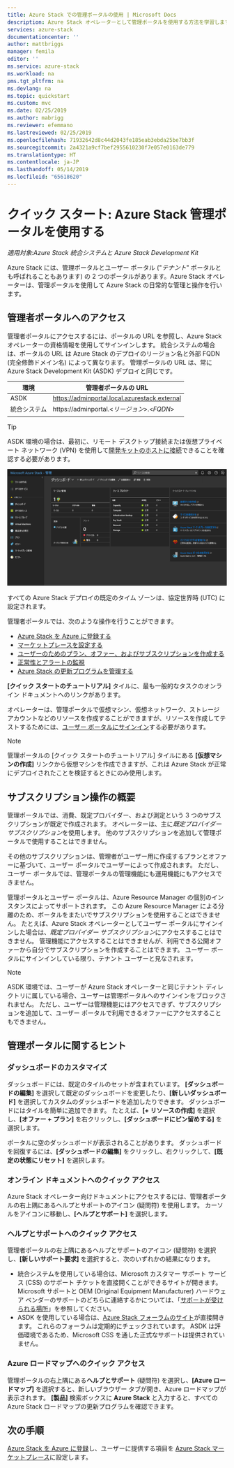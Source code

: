 ```yaml
---
title: Azure Stack での管理ポータルの使用 | Microsoft Docs
description: Azure Stack オペレーターとして管理ポータルを使用する方法を学習します。
services: azure-stack
documentationcenter: ''
author: mattbriggs
manager: femila
editor: ''
ms.service: azure-stack
ms.workload: na
pms.tgt_pltfrm: na
ms.devlang: na
ms.topic: quickstart
ms.custom: mvc
ms.date: 02/25/2019
ms.author: mabrigg
ms.reviewer: efemmano
ms.lastreviewed: 02/25/2019
ms.openlocfilehash: 71932642d8c44d2043fe185eab3ebda25be7bb3f
ms.sourcegitcommit: 2a4321a9cf7bef2955610230f7e057e0163de779
ms.translationtype: HT
ms.contentlocale: ja-JP
ms.lasthandoff: 05/14/2019
ms.locfileid: "65618620"
---
```

# <a name="quickstart-use-the-azure-stack-administration-portal"></a>クイック スタート: Azure Stack 管理ポータルを使用する

*適用対象:Azure Stack 統合システムと Azure Stack Development Kit*

Azure Stack には、管理ポータルとユーザー ポータル ("*テナント*" ポータルとも呼ばれることもあります) の 2 つのポータルがあります。Azure Stack オペレーターは、管理ポータルを使用して Azure Stack の日常的な管理と操作を行います。

## <a name="access-the-administrator-portal"></a>管理者ポータルへのアクセス

管理者ポータルにアクセスするには、ポータルの URL を参照し、Azure Stack オペレーターの資格情報を使用してサインインします。 統合システムの場合は、ポータルの URL は Azure Stack のデプロイのリージョン名と外部 FQDN (完全修飾ドメイン名) によって異なります。 管理ポータルの URL は、常に Azure Stack Development Kit (ASDK) デプロイと同じです。 

| 環境 | 管理者ポータルの URL |   
| -- | -- | 
| ASDK| https://adminportal.local.azurestack.external  |
| 統合システム | https://adminportal.&lt;*リージョン*&gt;.&lt;*FQDN*&gt; | 
| | |

> [!TIP]
> ASDK 環境の場合は、最初に、リモート デスクトップ接続または仮想プライベート ネットワーク (VPN) を使用して[開発キットのホストに接続](../asdk/asdk-connect.md)できることを確認する必要があります。

 ![管理ポータル](media/azure-stack-manage-portals/admin-portal.png)

すべての Azure Stack デプロイの既定のタイム ゾーンは、協定世界時 (UTC) に設定されます。 

管理者ポータルでは、次のような操作を行うことができます。

* [Azure Stack を Azure に登録する](azure-stack-registration.md)
* [マーケットプレースを設定する](azure-stack-download-azure-marketplace-item.md)
* [ユーザーのためのプラン、オファー、およびサブスクリプションを作成する](azure-stack-plan-offer-quota-overview.md)
* [正常性とアラートの監視](azure-stack-monitor-health.md)
* [Azure Stack の更新プログラムを管理する](azure-stack-updates.md)

**[クイック スタートのチュートリアル]** タイルに、最も一般的なタスクのオンライン ドキュメントへのリンクがあります。

オペレーターは、管理ポータルで仮想マシン、仮想ネットワーク、ストレージ アカウントなどのリソースを作成することができますが、リソースを作成してテストするためには、[ユーザー ポータルにサインイン](../user/azure-stack-use-portal.md)する必要があります。

>[!NOTE]
>管理ポータルの [クイック スタートのチュートリアル] タイルにある **[仮想マシンの作成]** リンクから仮想マシンを作成できますが、これは Azure Stack が正常にデプロイされたことを検証するときにのみ使用します。

## <a name="understand-subscription-behavior"></a>サブスクリプション操作の概要

管理ポータルでは、消費、既定プロバイダー、および測定という 3 つのサブスクリプションが既定で作成されます。 オペレーターは、主に*既定プロバイダー サブスクリプション*を使用します。 他のサブスクリプションを追加して管理ポータルで使用することはできません。 

その他のサブスクリプションは、管理者がユーザー用に作成するプランとオファーに基づいて、ユーザー ポータルでユーザーによって作成されます。 ただし、ユーザー ポータルでは、管理ポータルの管理機能にも運用機能にもアクセスできません。

管理ポータルとユーザー ポータルは、Azure Resource Manager の個別のインスタンスによってサポートされます。 この Azure Resource Manager による分離のため、ポータルをまたいでサブスクリプションを使用することはできません。 たとえば、Azure Stack オペレーターとしてユーザー ポータルにサインインした場合は、*既定プロバイダー サブスクリプション*にアクセスすることはできません。 管理機能にアクセスすることはできませんが、利用できる公開オファーから自分でサブスクリプションを作成することはできます。 ユーザー ポータルにサインインしている限り、テナント ユーザーと見なされます。

  >[!NOTE]
  >ASDK 環境では、ユーザーが Azure Stack オペレーターと同じテナント ディレクトリに属している場合、ユーザーは管理ポータルへのサインインをブロックされません。 ただし、ユーザーは管理機能にはアクセスできず、サブスクリプションを追加して、ユーザー ポータルで利用できるオファーにアクセスすることもできません。

## <a name="administration-portal-tips"></a>管理ポータルに関するヒント

### <a name="customize-the-dashboard"></a>ダッシュボードのカスタマイズ

ダッシュボードには、既定のタイルのセットが含まれています。 **[ダッシュボードの編集]** を選択して既定のダッシュボードを変更したり、**[新しいダッシュボード]** を選択してカスタムのダッシュボードを追加したりできます。 ダッシュボードにはタイルを簡単に追加できます。 たとえば、**[+ リソースの作成]** を選択し、**[オファー + プラン]** を右クリックし、**[ダッシュボードにピン留めする]** を選択します。

ポータルに空のダッシュボードが表示されることがあります。 ダッシュボードを回復するには、**[ダッシュボードの編集]** をクリックし、右クリックして、**[既定の状態にリセット]** を選択します。

### <a name="quick-access-to-online-documentation"></a>オンライン ドキュメントへのクイック アクセス

Azure Stack オペレーター向けドキュメントにアクセスするには、管理者ポータルの右上隅にあるヘルプとサポートのアイコン (疑問符) を使用します。 カーソルをアイコンに移動し、**[ヘルプとサポート]** を選択します。

### <a name="quick-access-to-help-and-support"></a>ヘルプとサポートへのクイック アクセス

管理者ポータルの右上隅にあるヘルプとサポートのアイコン (疑問符) を選択し、**[新しいサポート要求]** を選択すると、次のいずれかの結果になります。

- 統合システムを使用している場合は、Microsoft カスタマー サポート サービス (CSS) のサポート チケットを直接開くことができるサイトが開きます。 Microsoft サポートと OEM (Original Equipment Manufacturer) ハードウェア ベンダーのサポートのどちらに連絡するかについては、「[サポートが受けられる場所](azure-stack-manage-basics.md#where-to-get-support)」を参照してください。
- ASDK を使用している場合は、[Azure Stack フォーラムのサイト](https://social.msdn.microsoft.com/Forums/home?forum=AzureStack)が直接開きます。 これらのフォーラムは定期的にチェックされています。 ASDK は評価環境であるため、Microsoft CSS を通した正式なサポートは提供されていません。

### <a name="quick-access-to-the-azure-roadmap"></a>Azure ロードマップへのクイック アクセス

管理ポータルの右上隅にある**ヘルプとサポート** (疑問符) を選択し、**[Azure ロードマップ]** を選択すると、新しいブラウザー タブが開き、Azure ロードマップが表示されます。 **[製品]** 検索ボックスに **Azure Stack** と入力すると、すべての Azure Stack ロードマップの更新プログラムを確認できます。

## <a name="next-steps"></a>次の手順

[Azure Stack を Azure に登録](azure-stack-registration.md)し、ユーザーに提供する項目を [Azure Stack マーケットプレース](azure-stack-marketplace.md)に設定します。 
